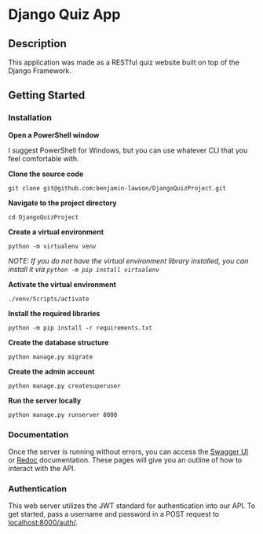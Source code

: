 # Django Quiz App

## Description
This application was made as a RESTful quiz website built on top of the Django Framework.

## Getting Started

### Installation
**Open a PowerShell window**

I suggest PowerShell for Windows, but you can use whatever CLI that you feel comfortable with.

**Clone the source code** 

```
git clone git@github.com:benjamin-lawson/DjangoQuizProject.git
```

**Navigate to the project directory** 

```
cd DjangoQuizProject
```

**Create a virtual environment** 

```
python -m virtualenv venv
```
*NOTE: If you do not have the virtual environment library installed, you can install it via `python -m pip install virtualenv`*

**Activate the virtual environment** 

```
./venv/Scripts/activate
```

**Install the required libraries** 

```
python -m pip install -r requirements.txt
```

**Create the database structure** 

```
python manage.py migrate
```

**Create the admin account**

```
python manage.py createsuperuser
```

**Run the server locally**

```
python manage.py runserver 8000
```

### Documentation
Once the server is running without errors, you can access the 
[Swagger UI](http://localhost:8000/schema/swagger-ui) or [Redoc](http://localhost:8000/schema/swagger-ui) documentation.
These pages will give you an outline of how to interact with the API.

### Authentication
This web server utilizes the JWT standard for authentication into our API. To get started, pass a username and password 
in a POST request to [localhost:8000/auth/](http://localhost:8000/auth/).